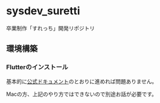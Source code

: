 # sysdev_suretti

卒業制作「すれっち」開発リポジトリ

## 環境構築

### Flutterのインストール

基本的に[公式ドキュメント](https://docs.flutter.dev/get-started/install/windows/mobile?tab=virtual)のとおりに進めれば問題ありません。

Macの方、上記のやり方ではできないので別途お話が必要です。


